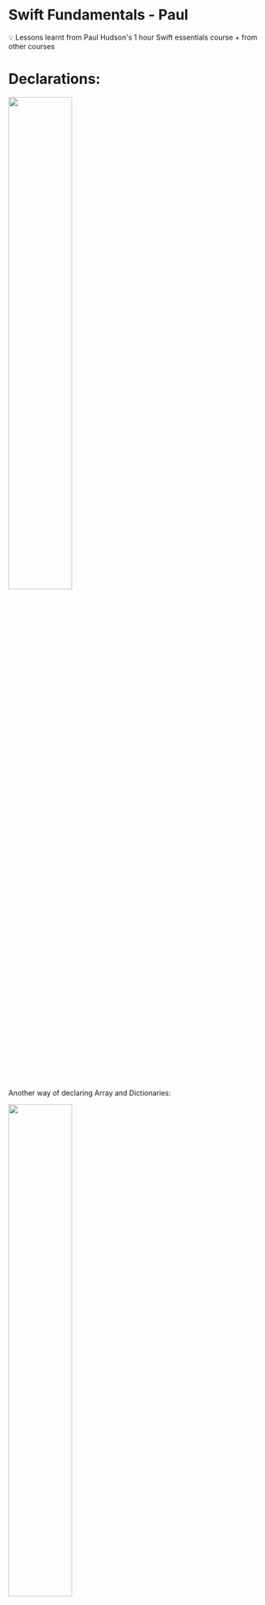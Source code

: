# Swift Fundamentals - Paul

<aside>
💡 Lessons learnt from Paul Hudson's 1 hour Swift essentials course + from other courses
</aside>

# Declarations:

<img src="images/Untitled.png" width="50%" />

Another way of declaring Array and Dictionaries:

<img src="images/Untitled%201.png" width="50%" />

Further samples:

```swift
var emptySet = Set<Int>()
var emptyArray = [Int]()
var array2D: [[Int]] = [[1, 2], [3, 4], [5, 6], [7, 8]]
var array3D: [[[String]]] = [[["A", "B"], ["C", "D"]], [["E", "F"], ["G", "H"]]]
var typeInferredSet : Set = [1, 3, 2]
let emptyDictionary = [Int : String]()
```

### Useful Functions:

```swift
// isMultiple
let number = 99
number.isMultiple(of: 3)

// Random
let rValue = Int.random(in: 1...100)

// Toggle
var isSaved = false
isSaved.toggle()
```

# Collections

### Array

```swift
// array: append, remove, contains
var arr = ["tiger", "lion"]
arr.append("elephent")
arr.remove(at: 0)
print(arr.contains("tiger") //results true
```

### Set

```swift
// set: insert, contains
var numbers = Set([1,1,3,5,7,9])
numbers.insert(10)
print(numbers.contains(11)) //works instantly even if we have 1million items

/*
Properties & Methods:
- isEmpty
- count
- insert()
- contains()
- remove()
- removeFirst()
*/

// Union, Intersection, Symmetric Diff
let animalsSet : Set = ["tiger", "cat", "lion", "dog", "cat", "cow", "hamster"]
let petSet : Set = ["dog", "hamster", "cat", "cow"]
let birdSet : Set = ["crow", "sparrow", "cuckoo"]
let commonSet = animalsSet.intersection(petSet) //finds the common members of the two sets
//Result {“cat”, “hamster”, “dog”, “cow”} 

let uncommonSet = animalsSet.symmetricDifference(petSet) //the opposite of intersection
//Result {“tiger”, “lion”} 

let mixedSet = petSet.union(birdSet) //adds two sets
//Result {“dog”, “sparrow”, “cat”, “crow”, “cow”, “cuckoo”, “hamster”} 

petSet.isSubset(of: animalsSet) //returns true if second set has all the values of the first set. here true
petSet.isDisjoint(with: birdSet) //to determine if two sets are completely different
animalsSet.isSuperset(of: petSet) //returns true if the first set has all the values of the second set. here true
```

### Dictionary

This is a key value type collection. The members of a dictionary are stored in pairs with a key. This key is unique, and like sets, the members are also unordered and are retrieved with the help of these keys.

```swift
// dictionary: default
let employee = [
	"name": "Bridney",
	"job": "Singer"
]
print(employee["job", default: "Unknown"])

// Properties & Methods:
mutableDictionary.values //returns a collection of all the values of the dictionary
mutableDictionary["key4"] = "value 4" //add a new member
mutableDictionary.updateValue("key1", forKey: "watermelon") //update an existing member
mutableDictionary["key3"] = "apple" //update an existing member using subscripts
mutableDictionary.removeValue(forKey: "key1") //remove value for a key
mutableDictionary["key4"] = nil //removes the value for a key. same as above

```

# Tuples

We saw Arrays, Sets, and Dictionaries. They are ordered, indexed but they are still strongly typed. You cannot store different types together. An array of type Int will only store Ints. This is where we can use Tuples. Tuples are small collections, where you can store different types of members together. They are used only when we must store simple data or if we have two return multiple values in a function.

![Untitled](images/Untitled%202.png)

```swift
var infoTuple = ("Adam", "Scott", 43, 09892356) //Creating a tuple
infoTuple.0 //accessing a tuple by its index Result: “Tom”
infoTuple.0 = "Tom" //modifying a tuple with the help of index

let labelledTuple = (name: "Adam", lastName:"Scott", age:43, tel:09892356) //A tuple with labels
labelledTuple.lastName //accessing a tuple by its label name
```

# Loops:

```swift
// for loop - array, range
let platforms = ["iOS", "macOS", "watchOS", "tvOS"]
for os in platforms {
	print("Swift works on \(os)")
}

for i in 1...10 {
	print("Number loop \(i)")
}

for _ in 1...5 {
	print("hello")
}

for (key, value) in mutableDictionary {
	print("key: \(key) - value: \(value)")
}

for value in mutableDictionary.values {
	print(value)
}

let iteratingString = "I am a Swift developer"
for character in iteratingString {
	print(character)
}

//closed range operator. starts at 0 and ends at 3
for index in 0…3 {
	print("index \(index) - \(mutableArray[index])")
}
//half open range operator. starts at 0 and ends at 2
for index in 0..<3 {
	print("index \(index) - \(mutableArray[index])")
}

for _ in 0…3 {
	print("loop executed")
}

//increment upto a count with an increment of 2 at each step
let interval = 2
for num in stride(from: 0, to: mutableArray.count, by: interval) {
	print(num)
}
```

# Func:

```swift
// func declaration
func roleDice() -> Int {
	return Int.random(in: 1...12)
}
print(rollDice())

// single return line can be modified like this.. 
func roleDice() -> Int {
	Int.random(in: 1...12)
}
```

### Returning Tuples

```swift
// func - returning tuple
func getUser() -> (firstName: String, lastName: String) {
	(firstName: "Superstar", lastName: "Rajinikanth")
}
let user = getUser()
print("Name \(user.firstName) \(user.lastName)")

// OR (with Destructuring)
let { firstName, _) = getUser()
print("Name \(firstName)")
```

### Underscore Usage

```swift
// func - underscore usage
func isUppercase(_ string: String) -> Bool {
	return string == string.uppercased()
}
let str = "HELLO WORLD"
let result = isUppercase(str)
```

### External, Internal Params

```swift
// here, `for` = external and `number` = internal
func printTimesTable(for number: Int) {
	for i in 1...12 {
		print("\(i) X \(number) is \(i * number)")
	}
}
printTimesTable(for:5)
```

### Default Value

```swift
// func - default value
func greet(_ person: String, formal: Bool = false) {
	if formal {
		print("Welcome, \(person)")
	}
	else {
		print("Hi, \(person)")
	**}**
}
greet("Tim", formal: true)
greet("Raj")
```

### Overloading Function

![Untitled](images/Untitled%203.png)

# Enum

Swift enumerations allow you to put related values together into a custom type.

By default enum cases return string value

```swift
// enum
enum Weekday {
	case monday, tuesday, wednesday, thursday, friday
}
var day = Weekday.monday
day = .friday
```

### Enum Sample

<img src="images/Untitled%204.png" width="60%" />

<img src="images/Untitled%205.png" width="60%" />

### RawValue

![Untitled](images/Untitled%206.png)

### Associated Values

![Untitled](images/Untitled%207.png)

# Closure

Closures are basically anonymous functions. A function without a name. A self contained package of functionality that can be passed around. 

```swift
// sample 1
let sayHello = {
	print("Hi, there!")
}
sayHello()

// sample 2
let sayHello = { (name: String) -> String in
	"Hi, \(name)!"
}
sayHello("Raj") //results - Hi, Raj!
```

### Shorthand Demo

```swift
// shorthands demo
let team = ["Gloria", "Suzanna", "Tiffany", "Tasha"]
let onlyT = team.filter({ (name:String) -> Bool in 
	return name.hasPrefix("T")
})
//OR shorthand 1
let onlyT1 = team.filter({ (name:String) in 
	return name.hasPrefix("T")
})
//OR shorthand 2
let onlyT2 = team.filter({ name in 
	return name.hasPrefix("T")
})
//OR shorthand 3
let onlyT3 = team.filter({ name in 
	name.hasPrefix("T")
})
//OR shorthand 4 
let onlyT4 = team.filter { $0.hasPrefix("T") }
//call the func now
print(onlyT)
```

# Struct

Structs are better suited to modeling simple objects that dont need inheritance or reference capabilities. 

![Untitled](images/Untitled%208.png)

![Untitled](images/Untitled%209.png)

> **Struct is immutable**
> 

<img src="images/Untitled%2010.png" width="60%" />

Computed Property

```swift
//computed property
struct Employee {
	let name: String 
	var vacationAllowed = 14
	var vacationTaken = 0 

	var vacationRemaining: Int {
		get {
			vacationAllowed - vacationTaken
		}
		set {
			vacationAllowed = vacationTaken + newValue
		}
	}
}
```

### Property Observer

```swift
//property observers
struct Game {
	var score = 0 {
		didSet {
			print("Score is now \(score)")
		}
	}
}
var game = Game()
game.score += 10
game.score -= 3
```

### Initializer

```swift
//initializer
struct Player {
	let name: String
	let number: Int

	init(name: String) {
		self.name = name
		self.number = Int.random(in: 1...99)
	}
}
```

### Mutating

Four access modifiers:

1. public - open for all
2. private - private to the struct/class
3. private(set) - open for read and restricted for write within the struct/class
4. fileprivate - private with in the file

<img src="images/Untitled%2011.png" width="60%" />

### Static

```swift
//static variable
struct AppData {
	static let version = "1.3 beta 2"
	static let settingsFile = "settings.json"
}

print(AppData.version)
```

# Class

Classess are well-suited to complex data structures

```swift
import Cocoa

class Employee {
    let hours: Int
    
    init(hours: Int){
        self.hours = hours
    }
    
    func printSummary() {
        print("I work \(hours) hours a day.")
    }
}

class Developer: Employee {
    func work() {
        print("I'm coding for \(hours) hours a day.")
    }
}

let novall = Developer(hours: 8)
novall.work()
novall.printSummary()
```

### Convenience Init

![Untitled](images/Untitled%2012.png)

## Class vs Struct

![Untitled](images/Untitled%2013.png)

### 1. Inheritance - override methods

```swift
// in continuation to above example.. 
//first diff - inheritance
class Developer: Employee {
    func work() {
        print("I'm coding for \(hours) hours a day.")
    }
		
		override func printSummary() {
        print("I spent \(hours) hours a day fighting over tabs vs spaces.")
    }
}
```

### 2. No default initializers

```swift
class Vehicle {
    let isElectric: Bool
    
    init(isElectric: Bool) {
        self.isElectric = isElectric
    }
}

class Car: Vehicle {
    let isConvertible: Bool
    // we need init values for inherited class as well.
    init (isElectric: Bool, isConvertible: Bool) {
        self.isConvertible = isConvertible
        super.init(isElectric: isElectric)
    }
}
```

### 3. Copy of objects

```swift
class Actor {
    var name: String = "Nicolas Cage"
}

var actor1 = Actor()
var actor2 = actor1

actor2.name = "Tom Cruise"
print(actor1.name) //prints 'Tom Cruise'
print(actor2.name) //prints 'Tom Cruise'

//if we convert Actor class as Struct then the results will be different. 
...
print(actor1.name) //prints 'Nicolas Cage'
print(actor2.name) //prints 'Tom Cruise'
```

### 4. Deinit

```swift
class Site {
    let id: Int

    init(id: Int){
        self.id = id
        print("Site \(id): I've been created")
    }
    
    deinit {
        print("Site \(id): I've been destroyed!")
    }
}

for i in 1...3 {
    let site = Site(id: i)
    print("Site \(site.id): I'm in control")
}
//this code prints 'created, control, destroyed' messages 3 times.
```

### 5. Constant class instance

Even if the class object is constant the inside variables can be changed

```swift
class Singer {
    var name: String = "Adele"
}

let singer = Singer()
singer.name = "Justin"

print(singer.name) //prints 'Justin'
```

<aside>
💡 **The Right Choice

Struct** - simple, encapsulated object needs + copied
**Classes** - anything needing to be passed by reference + uses inheritance

</aside>

**More read on this topic on Apple’s documentation :**

[https://developer.apple.com/documentation/swift/choosing_between_structures_and_classes](https://developer.apple.com/documentation/swift/choosing_between_structures_and_classes)

## Access Modifiers and Properties

There are 4 types of access modifiers

- **public** - Public entities can be freely accessed from inside their source file, as well as any separate module that imports the parent module
- **internal -** Internal entities can be accessed by any source file within their defining module, but no where else. (Every entity in Swift is set as internal by default)
- **fileprivate -** Fileprivate entities can only be accessed inside their defining module
- **private -** Private variables can only be accessed inside their declaration scope

## Computed Property - Get, Set

<img src="images/Untitled%2014.png" width="60%" />

## Static Vs Class variables

<img src="images/Untitled%2015.png" width="60%" />

Static, Class are the type property flavours 

**Static Types** can not be overritten in a sub class. but **class** variable can be overridden in a sub class.. and class variables can only be computed properties

## Subclassing

<img src="images/Untitled%2016.png" width="60%" />

**Subclassing Sample:**

<img src="images/Untitled%2017.png" width="60%" />

# Protocol

Its a way to enforce minimum functionality implementations. Classess and Structs using the protocol should conform to the specific methods in the protocol. 

```swift
protocol Vehicle {
    var name: String { get }
    var currentPassengers: Int { get set }

    func estimateTime(for distance: Int) -> Int
    func travel(distance: Int)
}

struct Car: Vehicle {
    let name = "Car"
    var currentPassengers = 1

    func estimateTime(for distance: Int) -> Int {
        distance / 50
    }
    func travel(distance: Int) {
        print("I'm driving \(distance)km")
    }
    func openSunroof() {
        print("It's a nice day!")
    }
}
func commute(distance: Int, using vehicle: Vehicle){
    if vehicle.estimateTime(for: distance) > 100 {
        print("Too slow!")
    } else {
        vehicle.travel(distance: distance)
    }
}
let car = Car()
commute(distance: 100, using: car) //prints 'I'm driving 100km'
```

### Another sample

**Problem with inheritance:**

![Untitled](images/Untitled%2018.png)

**Solution from protocol**:

`CanFly` is a protocol here. 

![Untitled](images/Untitled%2019.png)

### Superclass + Protocol Order

![Untitled](images/Untitled%2020.png)

# Extension

It enables the user to add new functionality to the existing types

```swift
extension String {
    func trimmed() -> String {
        self.trimmingCharacters(in: .whitespacesAndNewlines)
    }
    
    //alternative approach
    mutating func trim() {
        self = self.trimmed()
    }
    
    //computed property
    var lines: [String] {
        self.components(separatedBy: .newlines)
    }
}

var quote = "      Strike when the iron is hot   "
let trimmed = quote.trimmed() //prints 'Strike when the iron is hot'
quote.trim() //trims the string and assign it back to itself

let lyrics = """
But I keep cruising
Can't stop, won't stop moving
"""

print(lyrics.lines.count) //prints 2
```

## Protocol Extensions

It allows to add **computed properties and methods** to the whole protocol. So any types conform to the protocol get access to them.

```swift
extension Collection {
    var isNotEmpty: Bool {
        isEmpty == false
    }
}

let guests = ["Mario", "Luigi", "Peach"]

if guests.isNotEmpty {
    print("Guest count: \(guests.count)")
}
```

# Optionals

Optionals represent the absence of data. Any data type can be an optional

There are 5 different ways on working with **Optionals** 

![Untitled](images/Untitled%2021.png)

### Unwrapping - If let

```swift
let opposites = [
    "Mario": "Wario",
    "Luigi": "Waluigi"
]

let peachOpposite = opposites["Peach"]

if let marioOpposite = opposites["Mario"] {
    print("Mario's opposite is \(marioOpposite)")
}
```

### Unwrapping - Guard

Guard can also be used for optional unwrapping. It is the opposite of 'if let'. However it works with any condition. 

```swift
func printSquare(of number: Int?) {
    guard let number = number else {
        print("Missing input")
        return  // this is mandatary
    }
    
    print("\(number) * \(number) is \(number * number)")
}
```

### Unwrapping - Nil Coalesing

```swift
let tvShows = ["Archer", "Babylon 5", "Ted Lasso"]
let favorite = tvShows.randomElement() ?? "None" // bcoz randomElement may return optional nil

let input = ""
let number = Int(input) ?? 0
print(number) //prints 0
```

### Optional Chaining

```swift
let name = ["Arya", "Bran", "Robb", "Sansa"]
let chosen = name.randomElement()?.uppercased()  //optional chaining
print("Next in line: \(chosen ?? "No one")")
```

### Optional try

```swift
// try?
enum UserError: Error {
    case badID, networkFailed
}

func getUser(id: Int) throws -> String {
    throw UserError.networkFailed
}

if let user = try? getUser(id: 23) {
    print("User: \(user)")
}
```

## Throwing Errors

<img src="images/Untitled%2022.png" width="60%" />

### Catching Errors

<img src="images/Untitled%2023.png" width="60%" />

<img src="images/Untitled%2024.png" width="60%" />
